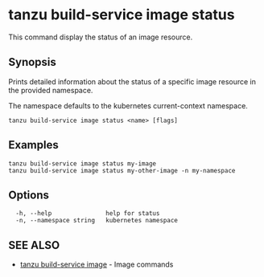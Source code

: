 # tanzu build-service image status

This command display the status of an image resource.

## Synopsis

Prints detailed information about the status of a specific image resource in the provided namespace.

The namespace defaults to the kubernetes current-context namespace.

```console
tanzu build-service image status <name> [flags]
```

## Examples

```console
tanzu build-service image status my-image
tanzu build-service image status my-other-image -n my-namespace
```

## Options

```console
  -h, --help               help for status
  -n, --namespace string   kubernetes namespace
```

## SEE ALSO

* [tanzu build-service image](tanzu_build-service_image.hbs.md)	 - Image commands
